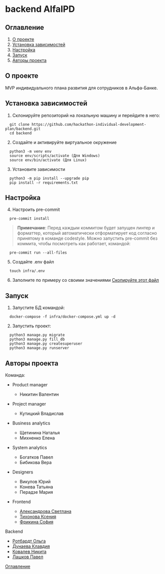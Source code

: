 # backend AlfaIPD

## Оглавление <a id="contents"></a>

1. [О проекте](#about)
2. [Установка зависимостей](#installation)
3. [Настройка](#setting)
4. [Запуск](#start)
5. [Авторы проекта](#authors)


## О проекте <a id="about"></a>

MVP индивидуального плана развития для сотрудников в Альфа-Банке.

## Установка зависимостей<a id="installation"></a>

1. Склонируйте репозиторий на локальную машину и перейдите в него:
  ```
    git clone https://github.com/hackathon-individual-development-plan/backend.git
    cd backend
  ```

2. Создайте и активируйте виртуальное окружение
  ```
    python3 -m venv env
    source env/scripts/activate (Для Windows)
    source env/bin/activate (Для Linux)
  ```

3. Установите зависимости
  ```
    python3 -m pip install --upgrade pip
    pip install -r requirements.txt
  ```

## Настройка <a id="setting"></a>

4. Настроить pre-commit
  ```
    pre-commit install
  ```
> **Примечание**:
  > Перед каждым коммитом будет запущен линтер и форматтер,
  > который автоматически отформатирует код
  > согласно принятому в команде codestyle.
  > Можно запустить pre-commit без коммита, чтобы посмотреть как работает,
  > командой:
  ```
    pre-commit run --all-files
  ```

5. Создайте .env файл
  ```
    touch infra/.env
  ```
6. Заполните по примеру со своими значениями
  [Скопируйте этот файл](./infra/.env.example)

## Запуск <a id="start"></a>

1. Запустите БД командой:
  ```
    docker-compose -f infra/docker-compose.yml up -d
  ```
2. Запустить проект:

  ```
    python3 manage.py migrate
    python3 manage.py fill_db
    python3 manage.py createsuperuser
    python3 manage.py runserver
  ```

## Авторы проекта <a id="authors"></a>

Команда:

- Product manager
  - Никитин Валентин

- Project manager
  - Кутицкий Владислав

- Business analytics
  - Щетинина Наталья
  - Михненко Елена

- System analytics
  - Богатков Павел
  - Бибикова Вера

- Designers
  - Викулов Юрий
  - Конева Татьяна
  - Перадзе Мария

- Frontend
  - [Александрова Светлана](https://github.com/SvetAlexa)
  - [Тихонова Ксения](https://github.com/TikhonovaKs)
  - [Фрикина София](https://github.com/SofiaFrikina)

Backend
  - [Ротбардт Ольга](https://github.com/esfiro4ka)
  - [Дунаева Клавдия](https://github.com/KlavaD)
  - [Ковалев Никита](https://github.com/NV-Kovalev)
  - [Лашков Павел](https://github.com/hutji)

[Оглавление](#contents)
